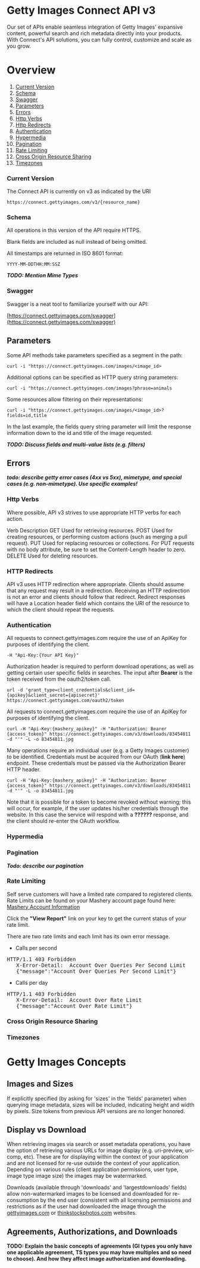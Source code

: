 # Getty Images Connect API v3 #

Our set of APIs enable seamless integration of Getty Images' expansive content, powerful search and rich metadata directly into your products. With Connect's API solutions, you can fully control, customize and scale as you grow.

# Overview #

1. [Current Version](https://github.com/nskirov/connect#current-version)
2. [Schema](https://github.com/nskirov/connect#schema)
3. [Swagger](https://github.com/nskirov/connect#swagger)
4. [Parameters](https://github.com/nskirov/connect#parameters)
5. [Errors](https://github.com/nskirov/connect#errors)
6. [Http Verbs](https://github.com/nskirov/connect#http-verbs)
7. [Http Redirects](https://github.com/nskirov/connect#http-redirects)
8. [Authentication](https://github.com/nskirov/connect#authentication)
9. [Hypermedia](https://github.com/nskirov/connect#hypermedia)
10. [Pagination](https://github.com/nskirov/connect#pagination)
11. [Rate Limiting](https://github.com/nskirov/connect#rate-limiting)
12. [Cross Origin Resource Sharing](https://github.com/nskirov/connect#cross-origin-resource-sharing)
13. [Timezones](https://github.com/nskirov/connect#timezones)

### Current Version ###

The Connect API is currently on v3 as indicated by the URI

    https://connect.gettyimages.com/v3/{resource_name}

### Schema ###
All operations in this version of the API require HTTPS.

Blank fields are included as null instead of being omitted.

All timestamps are returned in ISO 8601 format:

    YYYY-MM-DDTHH:MM:SSZ

***TODO: Mention Mime Types***

### Swagger ###

Swagger is a neat tool to familiarize yourself with our API:

[https://connect.gettyimages.com/swagger](https://connect.gettyimages.com/swagger)

## Parameters ##

Some API methods take parameters specified as a segment in the path:

    curl -i "https://connect.gettyimages.com/images/<image_id>

Additional options can be specified as HTTP query string parameters:

    curl -i "https://connect.gettyimages.com/images?phrase=animals

Some resources allow filtering on their representations:

    curl -i "https://connect.gettyimages.com/images/<image_id>?fields=id,title

In the last example, the fields query string parameter will limit the response information down to the id and title of the image requested.


***TODO: Discuss fields and multi-value lists (e.g. filters)***

## Errors ##

***todo: describe getty error cases (4xx vs 5xx), mimetype, and special cases (e.g. non-mimetype).  Use specific examples!***

### Http Verbs ###

Where possible, API v3 strives to use appropriate HTTP verbs for each action.

Verb	Description
GET	Used for retrieving resources.
POST	Used for creating resources, or performing custom actions (such as merging a pull request).
PUT	Used for replacing resources or collections. For PUT requests with no body attribute, be sure to set the Content-Length header to zero.
DELETE	Used for deleting resources.

### HTTP Redirects ###

API v3 uses HTTP redirection where appropriate. Clients should assume that any request may result in a redirection. Receiving an HTTP redirection is not an error and clients should follow that redirect. Redirect responses will have a Location header field which contains the URI of the resource to which the client should repeat the requests.

### Authentication ###

All requests to connect.gettyimages.com require the use of an ApiKey for purposes of identifying the client. 

    -H "Api-Key:{Your API Key}"

Authorization header is required to perform download operations, as well as getting certain user specific fields in searches. The input after **Bearer** is the token received from the oauth2/token call. 

    url -d 'grant_type=client_credentials&client_id={apikey}&client_secret={apisecret}' https://connect.gettyimages.com/oauth2/token

All requests to connect.gettyimages.com require the use of an ApiKey for purposes of identifying the client.

	curl -H "Api-Key:{mashery_apikey}" -H "Authorization: Bearer {access_token}" https://connect.gettyimages.com/v3/downloads/83454811 -d "'" -L -o 83454811.jpg

Many operations require an individual user (e.g. a Getty Images customer) to be identified.  Credentials must be acquired from our OAuth (**link here**) endpoint.  These credentials must be passed via the Authorization Bearer HTTP header.

	curl -H "Api-Key:{mashery_apikey}" -H "Authorization: Bearer {access_token}" https://connect.gettyimages.com/v3/downloads/83454811 -d "'" -L -o 83454811.jpg


Note that it is possible for a token to become revoked without warning; this will occur, for example, if the user updates his/her credentials through the website.  In this case the service will respond with a **??????** response, and the client should re-enter the OAuth workflow.

### Hypermedia ###

### Pagination ###
***Todo: describe our pagination***

### Rate Limiting ###
Self serve customers will have a limited rate compared to registered clients.  Rate Limits can be found on your Mashery account page found here:  [Mashery Account Information](https://gettyimages.mashery.com/apps/mykeys)

Click the **"View Report"** link on your key to get the current status of your rate limit.

There are two rate limits and each limit has its own error message.

- Calls per second
<pre>HTTP/1.1 403 Forbidden 
   X-Error-Detail:  Account Over Queries Per Second Limit
   {"message":"Account Over Queries Per Second Limit"}   
</pre>
- Calls per day
<pre>HTTP/1.1 403 Forbidden 
   X-Error-Detail:  Account Over Rate Limit
   {"message":"Account Over Rate Limit"}
</pre>

### Cross Origin Resource Sharing ###

### Timezones ###

# Getty Images Concepts #

## Images and Sizes ##
If explicitly specified (by asking for 'sizes' in the 'fields' parameter) when querying image metadata, sizes will be included, indicating height and width by pixels.  Size tokens from previous API versions are no longer honored.

## Display vs Download ##
When retrieving images via search or asset metadata operations, you have the option of retrieving various URLs for image display (e.g. uri-preview, uri-comp, etc).  These are for displaying within the context of your application and are not licensed for re-use outside the context of your application.  Depending on various rules (client application permissions, user type, image type image size) the images may be watermarked.

Downloads (available through 'downloads' and 'largestdownloads' fields) allow non-watermarked images to be licensed and downloaded for re-consumption by the end user (consistent with all licensing permissions and restrictions as if the user had downloaded the image through the [gettyimages.com](http://gettyimages.com) or [thinkstockphotos.com](http://thinkstockphotos.com) websites.   

## Agreements, Authorizations, and Downloads ##
**TODO: Explain the basic concepts of agreements (GI types you only have one applicable agreement, TS types you may have multiples and so need to choose).  And how they affect image authorization and downloading.**